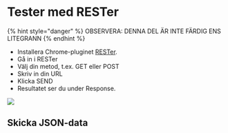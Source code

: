 # Tester med RESTer

{% hint style="danger" %}
OBSERVERA: DENNA DEL ÄR INTE FÄRDIG ENS LITEGRANN
{% endhint %}

* Installera Chrome-pluginet [RESTer](https://chrome.google.com/webstore/detail/rester/eejfoncpjfgmeleakejdcanedmefagga).
* Gå in i RESTer
* Välj din metod, t.ex. GET eller POST
* Skriv in din URL
* Klicka SEND
* Resultatet ser du under Response.

![](../../../.gitbook/assets/image%20%2828%29.png)

## Skicka JSON-data

